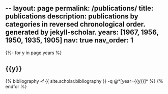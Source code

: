 --
layout: page
permalink: /publications/
title: publications
description: publications by categories in reversed chronological order. generated by jekyll-scholar.
years: [1967, 1956, 1950, 1935, 1905]
nav: true
nav_order: 1
---
<!-- _pages/publications.md -->
<div class="publications">

{%- for y in page.years %}
  <h2 class="year">{{y}}</h2>
  {% bibliography -f {{ site.scholar.bibliography }} -q @*[year={{y}}]* %}
{% endfor %}

</div>
